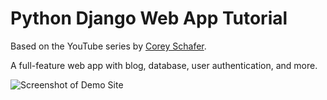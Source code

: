 # Python Django Web App Tutorial
Based on the YouTube series by [Corey Schafer](https://www.youtube.com/playlist?list=PL-osiE80TeTtoQCKZ03TU5fNfx2UY6U4p).

A full-feature web app with blog, database, user authentication, and more.

![Screenshot of Demo Site](https://www.dawndemeo-dev.com/media/screenshots/demo_site.png)
